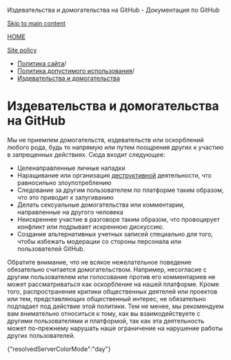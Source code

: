 Издевательства и домогательства на GitHub - Документация по GitHub

[Skip to main content](#main-content)

[HOME](/ru)

[Site policy](/ru/site-policy)

* [Политика сайта](/ru/site-policy)/
* [Политика допустимого использования](/ru/site-policy/acceptable-use-policies)/
* [Издевательства и домогательства](/ru/site-policy/acceptable-use-policies/github-bullying-and-harassment)

Издевательства и домогательства на GitHub
==========

Мы не приемлем домогательств, издевательств или оскорблений любого рода, будь то напрямую или путем поощрения других к участию в запрещенных действиях. Сюда входит следующее:

* Целенаправленные личные нападки
* Наращивание или организация [деструктивной](/ru/site-policy/acceptable-use-policies/github-disrupting-the-experience-of-other-users) деятельности, что равносильно злоупотреблению
* Следование за другим пользователем по платформе таким образом, что это приводит к запугиванию
* Делать сексуальные домогательства или комментарии, направленные на другого человека
* Неискреннее участие в разговоре таким образом, что провоцирует конфликт или подрывает искреннюю дискуссию.
* Создание альтернативных учетных записей специально для того, чтобы избежать модерации со стороны персонала или пользователей GitHub.

Обратите внимание, что не всякое нежелательное поведение обязательно считается домогательством. Например, несогласие с другим пользователем или голосование против его комментариев не может рассматриваться как оскорбление на нашей платформе. Кроме того, распространение критики общественных деятелей или проектов или тем, представляющих общественный интерес, не обязательно подпадает под действие этой политики. Тем не менее, мы рекомендуем вам внимательно относиться к тому, как вы взаимодействуете с другими пользователями и платформой, так как эта деятельность может по-прежнему нарушать наше ограничение на нарушение работы других пользователей.

{"resolvedServerColorMode":"day"}
